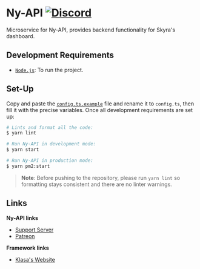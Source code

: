 # Ny-API [![Discord](https://discordapp.com/api/guilds/254360814063058944/embed.png)](https://skyra.pw/join)

Microservice for Ny-API, provides backend functionality for Skyra's dashboard.

## Development Requirements

- [`Node.js`]: To run the project.

[`Node.js`]: https://nodejs.org/en/download/current/

## Set-Up

Copy and paste the [`config.ts.example`] file and rename it to `config.ts`, then fill it with the precise variables.
Once all development requirements are set up:

```bash
# Lints and format all the code:
$ yarn lint

# Run Ny-API in development mode:
$ yarn start

# Run Ny-API in production mode:
$ yarn pm2:start
```

> **Note**: Before pushing to the repository, please run `yarn lint` so formatting stays consistent and there are no
linter warnings.

[`config.ts.example`]: /config.ts.example

## Links

**Ny-API links**

- [Support Server](https://skyra.pw/join)
- [Patreon](https://www.patreon.com/kyranet)

**Framework links**

- [Klasa's Website](https://klasa.js.org)
